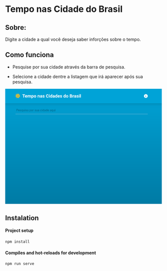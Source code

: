 # Tempo nas Cidade do Brasil

## Sobre:

Digite a cidade a qual você deseja saber inforções sobre o tempo. 

## Como funciona

- Pesquise por sua cidade através da barra de pesquisa.

- Selecione a cidade dentre a listagem que irá aparecer após sua pesquisa. 

![Demonstrando o funcionamento][pup]

[pup]: ./weather.gif?image=500

## Instalation

#### Project setup
```
npm install
```

#### Compiles and hot-reloads for development
```
npm run serve
```
